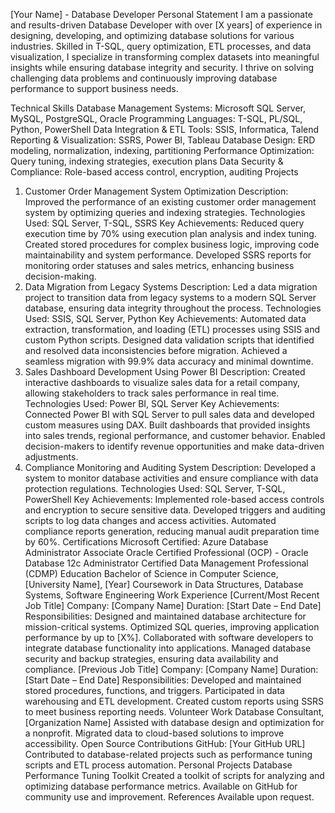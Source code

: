 [Your Name] - Database Developer
Personal Statement
I am a passionate and results-driven Database Developer with over [X years] of experience in designing, developing, and optimizing database solutions for various industries. Skilled in T-SQL, query optimization, ETL processes, and data visualization, I specialize in transforming complex datasets into meaningful insights while ensuring database integrity and security. I thrive on solving challenging data problems and continuously improving database performance to support business needs.

Technical Skills
Database Management Systems: Microsoft SQL Server, MySQL, PostgreSQL, Oracle
Programming Languages: T-SQL, PL/SQL, Python, PowerShell
Data Integration & ETL Tools: SSIS, Informatica, Talend
Reporting & Visualization: SSRS, Power BI, Tableau
Database Design: ERD modeling, normalization, indexing, partitioning
Performance Optimization: Query tuning, indexing strategies, execution plans
Data Security & Compliance: Role-based access control, encryption, auditing
Projects
1. Customer Order Management System Optimization
Description: Improved the performance of an existing customer order management system by optimizing queries and indexing strategies.
Technologies Used: SQL Server, T-SQL, SSRS
Key Achievements:
Reduced query execution time by 70% using execution plan analysis and index tuning.
Created stored procedures for complex business logic, improving code maintainability and system performance.
Developed SSRS reports for monitoring order statuses and sales metrics, enhancing business decision-making.
2. Data Migration from Legacy Systems
Description: Led a data migration project to transition data from legacy systems to a modern SQL Server database, ensuring data integrity throughout the process.
Technologies Used: SSIS, SQL Server, Python
Key Achievements:
Automated data extraction, transformation, and loading (ETL) processes using SSIS and custom Python scripts.
Designed data validation scripts that identified and resolved data inconsistencies before migration.
Achieved a seamless migration with 99.9% data accuracy and minimal downtime.
3. Sales Dashboard Development Using Power BI
Description: Created interactive dashboards to visualize sales data for a retail company, allowing stakeholders to track sales performance in real time.
Technologies Used: Power BI, SQL Server
Key Achievements:
Connected Power BI with SQL Server to pull sales data and developed custom measures using DAX.
Built dashboards that provided insights into sales trends, regional performance, and customer behavior.
Enabled decision-makers to identify revenue opportunities and make data-driven adjustments.
4. Compliance Monitoring and Auditing System
Description: Developed a system to monitor database activities and ensure compliance with data protection regulations.
Technologies Used: SQL Server, T-SQL, PowerShell
Key Achievements:
Implemented role-based access controls and encryption to secure sensitive data.
Developed triggers and auditing scripts to log data changes and access activities.
Automated compliance reports generation, reducing manual audit preparation time by 60%.
Certifications
Microsoft Certified: Azure Database Administrator Associate
Oracle Certified Professional (OCP) - Oracle Database 12c Administrator
Certified Data Management Professional (CDMP)
Education
Bachelor of Science in Computer Science, [University Name], [Year]
Coursework in Data Structures, Database Systems, Software Engineering
Work Experience
[Current/Most Recent Job Title]
Company: [Company Name]
Duration: [Start Date – End Date]
Responsibilities:
Designed and maintained database architecture for mission-critical systems.
Optimized SQL queries, improving application performance by up to [X%].
Collaborated with software developers to integrate database functionality into applications.
Managed database security and backup strategies, ensuring data availability and compliance.
[Previous Job Title]
Company: [Company Name]
Duration: [Start Date – End Date]
Responsibilities:
Developed and maintained stored procedures, functions, and triggers.
Participated in data warehousing and ETL development.
Created custom reports using SSRS to meet business reporting needs.
Volunteer Work
Database Consultant, [Organization Name]
Assisted with database design and optimization for a nonprofit.
Migrated data to cloud-based solutions to improve accessibility.
Open Source Contributions
GitHub: [Your GitHub URL]
Contributed to database-related projects such as performance tuning scripts and ETL process automation.
Personal Projects
Database Performance Tuning Toolkit
Created a toolkit of scripts for analyzing and optimizing database performance metrics.
Available on GitHub for community use and improvement.
References
Available upon request.
